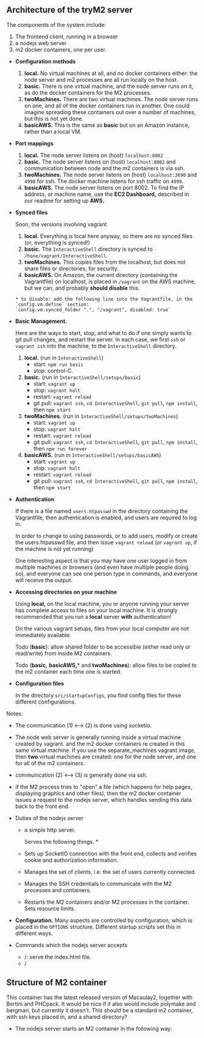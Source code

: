 Architecture of the tryM2 server
---------------------------------

The components of the system include:

1. The frontend client, running in a browser
2. a nodejs web server
3. m2 docker containers, one per user.

* **Configuration methods**

  1. **local.**  No virtual machines at all, and no docker containers either: the node server and m2 processes are all run locally on the host.
  2. **basic.** There is one virtual machine, and the node server runs on it, as do the docker containers for the M2 processes.
  3. **twoMachines.** There are two virtual machines.  The node server runs on one, and all of the docker containers run
  in another.  One could imagine spreading these containers out over a number of machines, but this is not
  yet done.
  4. **basicAWS.** This is the same as **basic** but on an Amazon instance, rather than a local VM.

* **Port mappings**

    1. **local.**  The node server listens on (host) `localhost:8002`
    2. **basic.** The node server listens on (host) `localhost:8002` and communication between node and the m2 containers
    is via ssh.
    3. **twoMachines.** The node server listens  on (host) `localhost:3690` and `4998` for ssh.
    The docker machine listens for ssh traffic on `4999`.
    4. **basicAWS.** The node server listens on port 8002.  To find the IP address, or machine name, use
    the **EC2 Dashboard,** described in our readme for setting up **AWS.**

* **Synced files**

    Soon, the versions involving vagrant

    1. **local.** Everything is local here anyway, so there are no synced files (or, everything is synced!)
    2. **basic.** The `InteractiveShell` directory is synced to `/hone/vagrant/InteractiveShell`.
    3. **twoMachines.** This copies files from the localhost, but does not share files or directories, for security.
    4. **basicAWS.** On Amazon, the current directory (containing the Vagrantfile) on localhost, is placed in `/vagrant`
    on the AWS machine, but we can, and probably **should disable** this.

      * to disable: add the following line into the Vagrantfile, in the `config.vm.define` section:
      `config.vm.synced_folder ".", "/vagrant", disabled: true`

* **Basic Management.**

  Here are the ways to start, stop, and what to do if one simply wants to git pull changes, and restart the server.
  In each case, we first `ssh` or `vagrant ssh` into the machine, to the `InteractiveShell` directory.

  1. **local.** (run in `InteractiveShell`)
      * start: `npm run basic`
      * stop: control-C.
  2. **basic.** (run in `InteractiveShell/setups/basic`)
      * start: `vagrant up`
      * stop: `vagrant halt`
      * restart: `vagrant reload`
      * git pull: `vagrant ssh`, `cd InteractiveShell`, `git pull`, `npm install`, then `npm start`
  3. **twoMachines.** (run in `InteractiveShell/setups/twoMachines`)
      * start: `vagrant up`
      * stop: `vagrant halt`
      * restart: `vagrant reload`
      * git pull: `vagrant ssh`, `cd InteractiveShell`, `git pull`, `npm install`, then `npm run forever`
  4. **basicAWS.** (run in `InteractiveShell/setups/basicAWS`)
      * start: `vagrant up`
      * stop: `vagrant halt`
      * restart: `vagrant reload`
      * git pull: `vagrant ssh`, `cd InteractiveShell`, `git pull`, `npm install`, then `npm start`

* **Authentication**

  If there is a file named `users.htpasswd` in the directory containing the Vagrantfile, then authentication
  is enabled, and users are required to log in.

  In order to change to using passwords, or to add users, modify or create the users.htpasswd file,
  and then issue `vagrant reload` (or `vagrant up`, if the machine is not yet running)

  One interesting aspect is that you may have one user logged in from multiple machines or browsers
  (and even have multiple people doing so), and everyone can see one person type in commands,
  and everyone will receive the output.

* **Accessing directories on your machine**

  Using **local,** on the local machine, you or anyone running your server has complete access to files on your local machine.
  It is strongly recommended that you run a **local** server **with** authentication!

  On the various vagrant setups, files from your local computer are not immediately available.

  Todo (**basic**): allow shared folder to be accessible (either read only or read/write) from inside M2 containers.

  Todo (**basic,** **basicAWS,*** and **twoMachines**): allow files to be copied to the m2 container each time one is
  started.

* **Configuration files**

  In the directory `src/startupConfigs`, you find config files for these different configurations.




Notes:

* The communication (1) <--> (2) is done using socketio.
* The node web server is generally running inside a virtual machine created by vagrant.
  and the m2 docker containers re created in this same virtual machine.  If you use
  the separate_machines vagrant image, then **two** virtual machines are created:
  one for the node server, and one for all of the m2 containers.
* communication (2) <--> (3) is generally done via ssh.
* if the M2 process tries to "open" a file (which happens for help pages,
    displaying graphics and other files), then the m2 docker container
    issues a request to the nodejs server, which handles sending this data back to the front end.

* Duties of the nodejs server
  * a simple http server.

    Serves the following things.
      *
  * Sets up SocketIO connection with the front end, collects and verifies
    cookie and authorization information.
  * Manages the set of clients, i.e. the set of users currently connected.
  * Manages the SSH credentials to communicate with the M2 processes and containers.
  * Restarts the M2 containers and/or M2 processes in the container.  Sets resource limits.

* **Configuration.** Many aspects are controlled by configuration, which is placed in the `OPTIONS`
 structure.  Different startup scripts set this in different ways.

* Commands which the nodejs server accepts
  * /: serve the index.html file.
  * /

Structure of M2 container
--------------------------

This container has the latest released version of Macaulay2, together with Bertini and PHCpack.  It would be
 nice if it also would include polymake and bergman, but currently it doesn't.  This should be a
 standard m2 container, with ssh keys placed in, and a shared directory?

* The nodejs server starts an M2 container in the following way: